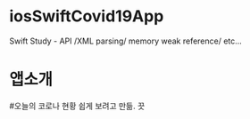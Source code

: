 # iosSwiftCovid19App
Swift Study - API /XML parsing/ memory weak reference/ etc...

앱소개
===============
#오늘의 코로나 현황 쉽게 보려고 만듦. 끗



